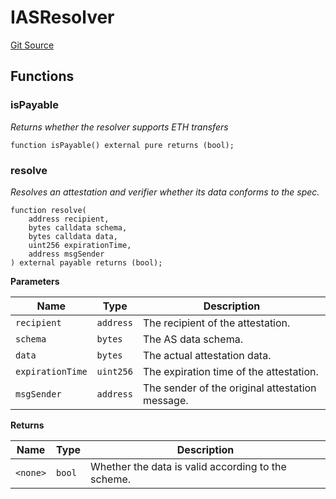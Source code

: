 # IASResolver
[Git Source](https://github.com/teller-protocol/teller-protocol-v2/blob/cc7fb9358a2518de7ee33e518ebac21eac498b0d/contracts/interfaces/IASResolver.sol)


## Functions
### isPayable

*Returns whether the resolver supports ETH transfers*


```solidity
function isPayable() external pure returns (bool);
```

### resolve

*Resolves an attestation and verifier whether its data conforms to the spec.*


```solidity
function resolve(
    address recipient,
    bytes calldata schema,
    bytes calldata data,
    uint256 expirationTime,
    address msgSender
) external payable returns (bool);
```
**Parameters**

|Name|Type|Description|
|----|----|-----------|
|`recipient`|`address`|The recipient of the attestation.|
|`schema`|`bytes`|The AS data schema.|
|`data`|`bytes`|The actual attestation data.|
|`expirationTime`|`uint256`|The expiration time of the attestation.|
|`msgSender`|`address`|The sender of the original attestation message.|

**Returns**

|Name|Type|Description|
|----|----|-----------|
|`<none>`|`bool`|Whether the data is valid according to the scheme.|


